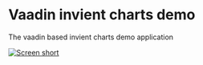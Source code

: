 Vaadin invient charts demo
==========================

The vaadin based invient charts demo application

[![Screen short](https://raw.github.com/javadev/vaadin-invient-charts-demo/master/invient-charts-demo-app.png)](https://github.com/javadev/vaadin-invient-charts-demo)
